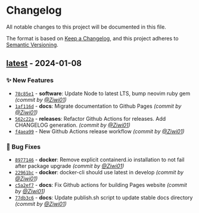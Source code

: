 # Changelog
All notable changes to this project will be documented in this file.

The format is based on [Keep a Changelog](https://keepachangelog.com/en/1.0.0/),
and this project adheres to [Semantic Versioning](https://semver.org/spec/v2.0.0.html).

## [latest] - 2024-01-08
### :sparkles: New Features
- [`78c85e1`](https://github.com/Ziwi01/proveasio/commit/78c85e136d06e288348eec8ad3ab8bc42e515bb8) - **software**: Update Node to latest LTS, bump neovim ruby gem *(commit by [@Ziwi01](https://github.com/Ziwi01))*
- [`1af116d`](https://github.com/Ziwi01/proveasio/commit/1af116d7d7d80664c1f7b80451de16f85769df13) - **docs**: Migrate documentation to Github Pages *(commit by [@Ziwi01](https://github.com/Ziwi01))*
- [`562c22a`](https://github.com/Ziwi01/proveasio/commit/562c22af8299575ac73017a5a71fc06c64a78ebf) - **releases**: Refactor Github Actions for releases. Add CHANGELOG generation. *(commit by [@Ziwi01](https://github.com/Ziwi01))*
- [`f4aea99`](https://github.com/Ziwi01/proveasio/commit/f4aea99047f794db9992962201e84b49eab5fe53) - New Github Actions release workflow *(commit by [@Ziwi01](https://github.com/Ziwi01))*

### :bug: Bug Fixes
- [`8977146`](https://github.com/Ziwi01/proveasio/commit/89771460b6c4ea4a55ddc80a7283a6bc3cae3824) - **docker**: Remove explicit containerd.io installation to not fail after package upgrade *(commit by [@Ziwi01](https://github.com/Ziwi01))*
- [`22961bc`](https://github.com/Ziwi01/proveasio/commit/22961bc8bfea3d6510266bbe367b45f9d4ef1197) - **docker**: docker-cli should use latest in develop *(commit by [@Ziwi01](https://github.com/Ziwi01))*
- [`c5a2ef7`](https://github.com/Ziwi01/proveasio/commit/c5a2ef7a184352d60251a64b6bd1594d6b010cf3) - **docs**: Fix Github actions for building Pages website *(commit by [@Ziwi01](https://github.com/Ziwi01))*
- [`77db3c6`](https://github.com/Ziwi01/proveasio/commit/77db3c6e0b028691daeaa340126eca5af73c436d) - **docs**: Update publish.sh script to update stable docs directory *(commit by [@Ziwi01](https://github.com/Ziwi01))*


[latest]: https://github.com/Ziwi01/proveasio/compare/v0.11.3...latest